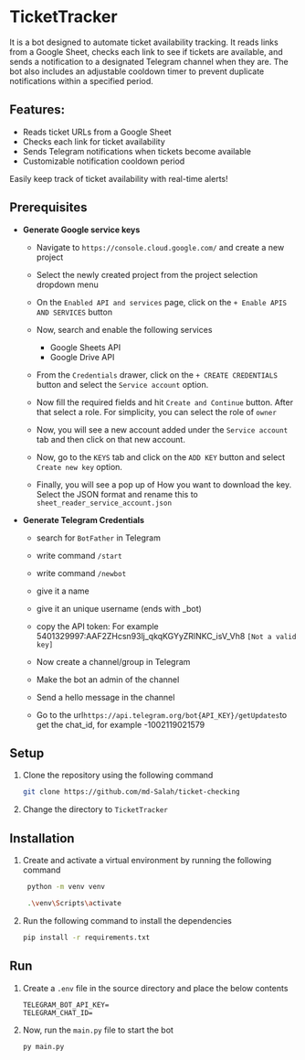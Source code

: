 # TicketTracker

It is a bot designed to automate ticket availability tracking. It reads links from a Google Sheet, checks each link to see if tickets are available, and sends a notification to a designated Telegram channel when they are. The bot also includes an adjustable cooldown timer to prevent duplicate notifications within a specified period.

## Features:

- Reads ticket URLs from a Google Sheet
- Checks each link for ticket availability
- Sends Telegram notifications when tickets become available
- Customizable notification cooldown period

Easily keep track of ticket availability with real-time alerts!

## Prerequisites

- **Generate Google service keys**

  - Navigate to `https://console.cloud.google.com/` and create a new project
  - Select the newly created project from the project selection dropdown menu
  - On the `Enabled API and services` page, click on the `+ Enable APIS AND SERVICES` button

  - Now, search and enable the following services
    - Google Sheets API
    - Google Drive API
  - From the `Credentials` drawer, click on the `+ CREATE CREDENTIALS` button and select the `Service account` option.
  - Now fill the required fields and hit `Create and Continue` button. After that select a role. For simplicity, you can select the role of `owner`
  - Now, you will see a new account added under the `Service account` tab and then click on that new account.

  - Now, go to the `KEYS` tab and click on the `ADD KEY` button and select `Create new key` option.
  - Finally, you will see a pop up of How you want to download the key.
    Select the JSON format and rename this to `sheet_reader_service_account.json`

- **Generate Telegram Credentials**

  - search for `BotFather` in Telegram
  - write command `/start`
  - write command `/newbot`
  - give it a name
  - give it an unique username (ends with \_bot)

  - copy the API token: For example 5401329997:AAF2ZHcsn93lj_qkqKGYyZRlNKC_isV_Vh8 `[Not a valid key]`

  - Now create a channel/group in Telegram
  - Make the bot an admin of the channel
  - Send a hello message in the channel
  - Go to the url`https://api.telegram.org/bot{API_KEY}/getUpdates`to get the chat_id, for example -1002119021579

## Setup

1. Clone the repository using the following command

   ```bash
   git clone https://github.com/md-Salah/ticket-checking
   ```

2. Change the directory to `TicketTracker`

## Installation

1. Create and activate a virtual environment by running the following command

   ```bash
    python -m venv venv

    .\venv\Scripts\activate
   ```

2. Run the following command to install the dependencies

   ```bash
   pip install -r requirements.txt
   ```

## Run

1. Create a `.env` file in the source directory and place the below contents

   ```
   TELEGRAM_BOT_API_KEY=
   TELEGRAM_CHAT_ID=
   ```

2. Now, run the `main.py` file to start the bot

   ```bash
   py main.py
   ```
